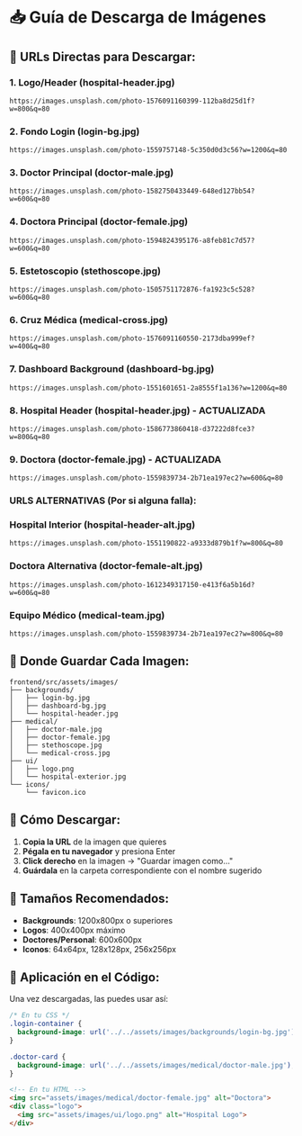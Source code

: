 # 📥 Guía de Descarga de Imágenes

## 🎯 URLs Directas para Descargar:

### **1. Logo/Header (hospital-header.jpg)**
```
https://images.unsplash.com/photo-1576091160399-112ba8d25d1f?w=800&q=80
```

### **2. Fondo Login (login-bg.jpg)**
```
https://images.unsplash.com/photo-1559757148-5c350d0d3c56?w=1200&q=80
```

### **3. Doctor Principal (doctor-male.jpg)**
```
https://images.unsplash.com/photo-1582750433449-648ed127bb54?w=600&q=80
```

### **4. Doctora Principal (doctor-female.jpg)**
```
https://images.unsplash.com/photo-1594824395176-a8feb81c7d57?w=600&q=80
```

### **5. Estetoscopio (stethoscope.jpg)**
```
https://images.unsplash.com/photo-1505751172876-fa1923c5c528?w=600&q=80
```

### **6. Cruz Médica (medical-cross.jpg)**
```
https://images.unsplash.com/photo-1576091160550-2173dba999ef?w=400&q=80
```

### **7. Dashboard Background (dashboard-bg.jpg)**
```
https://images.unsplash.com/photo-1551601651-2a8555f1a136?w=1200&q=80
```

### **8. Hospital Header (hospital-header.jpg) - ACTUALIZADA**
```
https://images.unsplash.com/photo-1586773860418-d37222d8fce3?w=800&q=80
```

### **9. Doctora (doctor-female.jpg) - ACTUALIZADA**
```
https://images.unsplash.com/photo-1559839734-2b71ea197ec2?w=600&q=80
```

### **URLS ALTERNATIVAS (Por si alguna falla):**

### **Hospital Interior (hospital-header-alt.jpg)**
```
https://images.unsplash.com/photo-1551190822-a9333d879b1f?w=800&q=80
```

### **Doctora Alternativa (doctor-female-alt.jpg)**
```
https://images.unsplash.com/photo-1612349317150-e413f6a5b16d?w=600&q=80
```

### **Equipo Médico (medical-team.jpg)**
```
https://images.unsplash.com/photo-1559839734-2b71ea197ec2?w=800&q=80
```

## 📁 Donde Guardar Cada Imagen:

```
frontend/src/assets/images/
├── backgrounds/
│   ├── login-bg.jpg
│   ├── dashboard-bg.jpg
│   └── hospital-header.jpg
├── medical/
│   ├── doctor-male.jpg
│   ├── doctor-female.jpg
│   ├── stethoscope.jpg
│   └── medical-cross.jpg
├── ui/
│   ├── logo.png
│   └── hospital-exterior.jpg
└── icons/
    └── favicon.ico
```

## 🔧 Cómo Descargar:

1. **Copia la URL** de la imagen que quieres
2. **Pégala en tu navegador** y presiona Enter
3. **Click derecho** en la imagen → "Guardar imagen como..."
4. **Guárdala** en la carpeta correspondiente con el nombre sugerido

## 📱 Tamaños Recomendados:

- **Backgrounds**: 1200x800px o superiores
- **Logos**: 400x400px máximo
- **Doctores/Personal**: 600x600px
- **Iconos**: 64x64px, 128x128px, 256x256px

## 🎨 Aplicación en el Código:

Una vez descargadas, las puedes usar así:

```css
/* En tu CSS */
.login-container {
  background-image: url('../../assets/images/backgrounds/login-bg.jpg');
}

.doctor-card {
  background-image: url('../../assets/images/medical/doctor-male.jpg');
}
```

```html
<!-- En tu HTML -->
<img src="assets/images/medical/doctor-female.jpg" alt="Doctora">
<div class="logo">
  <img src="assets/images/ui/logo.png" alt="Hospital Logo">
</div>
```
